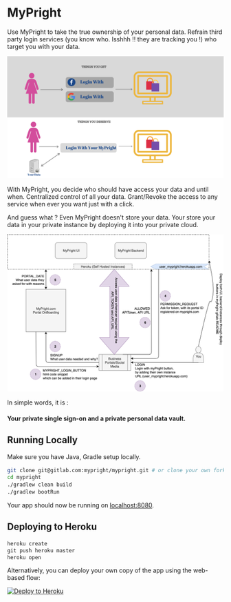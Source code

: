 # MyPright

Use MyPright to take the true ownership of your personal data. 
Refrain third party login services (you know who. Isshhh !! they are 
tracking you !) who target you with your data.

![alt text](why_mypright.png "Why?")

With MyPright, you decide who should have access your data and until when. 
Centralized control of all your data. 
Grant/Revoke the access to any service when ever you want just with a click.

And guess what ? 
Even MyPright doesn't store your data. 
Your store your data in your private instance by deploying 
it into your private cloud.

![alt text](flow_diagram.png "Flow Diagram")

In simple words, it is :
#### Your private single sign-on and a private personal data vault.

## Running Locally

Make sure you have Java, Gradle setup locally.

```sh
git clone git@gitlab.com:mypright/mypright.git # or clone your own fork
cd mypright
./gradlew clean build
./gradlew bootRun
```

Your app should now be running on [localhost:8080](http://localhost:8080/).

## Deploying to Heroku

```
heroku create
git push heroku master
heroku open
```

Alternatively, you can deploy your own copy of the app using the web-based flow:

[![Deploy to Heroku](https://www.herokucdn.com/deploy/button.png)](https://heroku.com/deploy?template=https://github.com/mypright/mypright)

